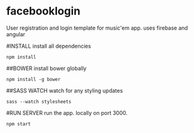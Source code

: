 # facebooklogin
User registration and login template for music'em app. uses firebase and angular

#INSTALL
install all dependencies
```
npm install
```

##BOWER
install bower globally
```
npm install -g bower
```

##SASS WATCH
watch for any styling updates
```
sass --watch stylesheets
```

#RUN SERVER
run the app. locally on port 3000.
```
npm start
```

